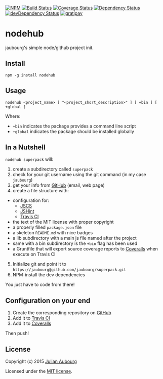 [![NPM][npm-image]][npm-url]
[![Build Status][travis-image]][travis-url]
[![Coverage Status][coveralls-image]][coveralls-url]
[![Dependency Status][dependency-image]][dependency-url]
[![devDependency Status][devDependency-image]][devDependency-url]
[![gratipay][gratipay-image]][gratipay-url]

# nodehub

jaubourg's simple node/github project init.

## Install

`npm -g install nodehub`

## Usage

`nodehub <project_name> [ "<project_short_description>" ] [ +bin ] [ +global ]`

Where:

+ `+bin` indicates the package provides a command line script
+ `+global` indicates the package should be installed globally

## In a Nutshell

`nodehub superpack` will:

1. create a subdirectory called `superpack`
2. check for your git username using the git command (in my case `jaubourg`)
3. get your info from [GitHub](https://github.com/) (email, web page)
4. create a file structure with:
  + configuration for:
    - [JSCS](http://jscs.info/)
    - [JSHint](http://jshint.com/)
    - [Travis CI](https://travis-ci.org/)
  + the text of the MIT license with proper copyright
  + a properly filled `package.json` file
  + a skeleton `README.md` with nice badges
  + a lib subdirectory with a main js file named after the project
  + same with a bin subdirectory is the `+bin` flag has been used
  + a Gruntfile that will export source coverage reports to [Coveralls](https://coveralls.io/) when execute on Travis CI
5. Initialize git and point it to `https://jaubourg@github.com/jaubourg/superpack.git`
6. NPM-install the dev dependencies

You just have to code from there!

## Configuration on your end

1. Create the corresponding repository on [GitHub](https://github.com/)
2. Add it to [Travis CI](https://travis-ci.org/)
3. Add it to [Coveralls](https://coveralls.io/)

Then push!

## License

Copyright (c) 2015 [Julian Aubourg](mailto:j@ubourg.net)

Licensed under the [MIT license](https://raw.githubusercontent.com/jaubourg/nodehub/master/LICENSE-MIT).

[coveralls-image]: https://img.shields.io/coveralls/jaubourg/nodehub.svg
[coveralls-url]: https://coveralls.io/r/jaubourg/nodehub
[dependency-image]: https://img.shields.io/david/jaubourg/nodehub.svg
[dependency-url]: https://david-dm.org/jaubourg/nodehub
[devDependency-image]: https://img.shields.io/david/dev/jaubourg/nodehub.svg
[devDependency-url]: https://david-dm.org/jaubourg/nodehub#info=devDependencies
[gratipay-image]: https://img.shields.io/gratipay/jaubourg.svg
[gratipay-url]: https://gratipay.com/jaubourg/
[npm-image]: https://img.shields.io/npm/v/nodehub.svg
[npm-url]: https://npmjs.org/package/nodehub
[travis-image]: https://img.shields.io/travis/jaubourg/nodehub.svg
[travis-url]: https://travis-ci.org/jaubourg/nodehub
